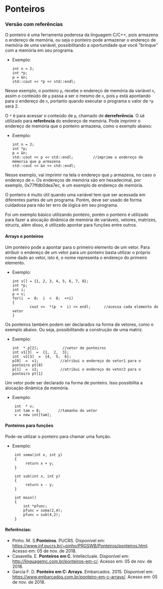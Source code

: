 ﻿

# Ponteiros

### Versão com referências

 O ponteiro é uma ferramenta poderosa da linguagem C/C++, pois armazena o endereço de memória, ou seja o ponteiro pode armazenar o endereço de memória de uma variável, possibilitando a oportunidade que você "brinque" com a memória em seu programa.

 - Exemplo:
 
       int n = 2;
       int *p;
       p = &n;
       std::cout << *p << std::endl; 
 
Nesse exemplo, o ponteiro `p`, recebe o endereço de memória da variável `n`, assim o conteúdo de `p` passa a ser o mesmo de `n`, pois `p` está apontando para o endereço de `n`, portanto quando executar o programa o valor de `*p` será 2. 

O `*` é para acessar o conteúdo de `p`, chamado de **derreferência**.  O `&`é utilizado para **referência** do endereço de memória. Pode imprimir o endereço de memória que o ponteiro armazena, como o exemplo abaixo:
 - Exemplo:
 
       int n = 2;
       int *p;
       p = &n;
       std::cout << p << std::endl;         //imprime o endereço de mémoria que p armazena
       std::cout << &n << std::endl;
Nesse exemplo, vai imprimir na tela o endereço que `p` armazena, no caso o endereço de `n`. Os endereços de memória são em hexadecimal, por exemplo, 0x77ffdb0dea7ec, é um exemplo de endereço de memória.

O ponteiro é muito útil quando uma variável tem que ser acessada em diferentes partes de um programa.
Porém, deve ser usado de forma cuidadosa para não ter erro de lógica em seu programa.

Foi um exemplo básico utilizando ponteiro, porém o ponteiro é utilizado para fazer a alocação dinâmica de memória de variáveis, vetores, matrizes, structs, além disso, é utilizado apontar para funções entre outros.

 #### Arrays e ponteiros

Um ponteiro pode a apontar para o primeiro elemento de um vetor. Para atribuir o endereço de um vetor para um ponteiro basta utilizar o próprio nome dado ao vetor, isto é, o nome representa o endereço do primeiro elemento.
 - Exemplo:
 
       int v[] = {1, 2, 3, 4, 5, 6, 7, 8};
       int *p;
       int i;
       p = v;
       for(i  =  0;  i  <  8;  ++i)
       {
               cout <<  *(p  +  i) << endl;      //acessa cada elemento do vetor
       }
Os ponteiros também podem ser declarados na forma de vetores, como o exemplo abaixo. Ou seja, possibilitando a construção de uma matriz.
 - Exemplo:
 
       int  * p[2];           //vetor de ponteiros
       int v1[3]  =  {1,  2,  3};  
       int  v2[3]  =  {4,  5,  6};  
       p[0]  =  v1;          //atribui o endereço do vetor1 para o ponteiro pt[0]
       p[1]  =  v2;          //atribui o endereço do vetor2 para o ponteiro pt[1]

Um vetor pode ser declarado na forma de ponteiro. Isso possibilita a alocação dinâmica da memória.
- Exemplo:
 
       int  * v;  
       int tam = 8;        //tamanho do vetor
       v = new int[tam];

#### Ponteiros para funções
Pode-se utilizar o ponteiro para chamar uma função.
- Exemplo:
 
       int soma(int x, int y)
       {  
            return x + y;
       }
       
       int sub(int x, int y)
       {  
            return x - y;
       }
       
       int main()
       {
	       int *pfunc;
	       pfunc = soma(2,4);
	       pfunc = sub(4,2);
       }
     
#### Referências:
- Pinho. M. S.**Ponteiros**. PUCRS. Disponível em: <https://www.inf.pucrs.br/~pinho/PRGSWB/Ponteiros/ponteiros.html>. Acesso em: 05 de nov. de 2018.
- Casavella. E. **Ponteiros em C**. Intellectuale. Disponível em: <http://linguagemc.com.br/ponteiros-em-c/>. Acesso em: 05 de nov. de 2018.
- Garcia F. D. **Ponteiro em C: Arrays**. Embarcados. 2015. Disponível em: <https://www.embarcados.com.br/ponteiro-em-c-arrays/>. Acesso em: 05 de nov. de 2018.
